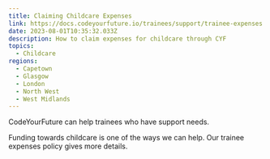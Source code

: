 ```yaml
---
title: Claiming Childcare Expenses
link: https://docs.codeyourfuture.io/trainees/support/trainee-expenses
date: 2023-08-01T10:35:32.033Z
description: How to claim expenses for childcare through CYF
topics:
  - Childcare
regions:
  - Capetown
  - Glasgow
  - London
  - North West
  - West Midlands
---
```

C﻿odeYourFuture can help trainees who have support needs.

Funding towards childcare is one of the ways we can help. Our trainee expenses policy gives more details.